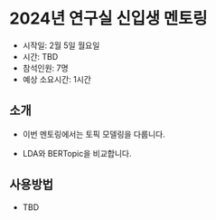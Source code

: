 # 2024년 연구실 신입생 멘토링
- 시작일: 2월 5일 월요일
- 시간: TBD
- 참석인원: 7명
- 예상 소요시간: 1시간

## 소개
- 이번 멘토링에서는 토픽 모델링을 다룹니다.

- LDA와 BERTopic을 비교합니다.

## 사용방법
- TBD
